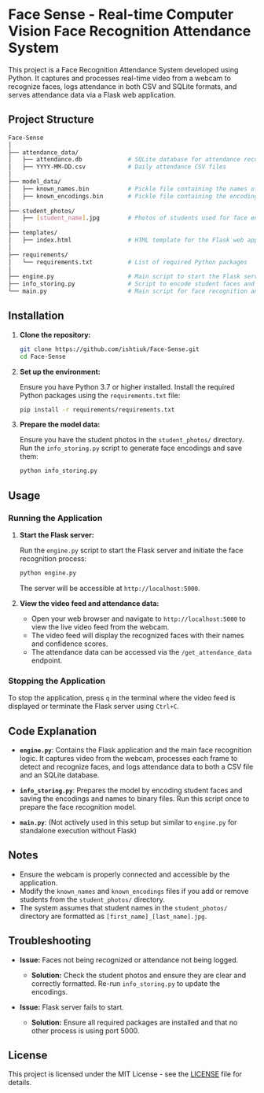 # **Face Sense** - Real-time Computer Vision Face Recognition Attendance System

This project is a Face Recognition Attendance System developed using Python. It captures and processes real-time video from a webcam to recognize faces, logs attendance in both CSV and SQLite formats, and serves attendance data via a Flask web application.

## Project Structure

```bash
Face-Sense
│
├── attendance_data/
│   ├── attendance.db             # SQLite database for attendance records
│   ├── YYYY-MM-DD.csv            # Daily attendance CSV files
│
├── model_data/
│   ├── known_names.bin           # Pickle file containing the names of known faces
│   ├── known_encodings.bin       # Pickle file containing the encodings of known faces
│
├── student_photos/
│   ├── [student_name].jpg        # Photos of students used for face encoding
│
├── templates/
│   ├── index.html                # HTML template for the Flask web application
│
├── requirements/
│   └── requirements.txt          # List of required Python packages
│
├── engine.py                     # Main script to start the Flask server and process video
├── info_storing.py               # Script to encode student faces and store encodings
└── main.py                       # Main script for face recognition and attendance logging
```

## Installation

1. **Clone the repository:**

   ```bash
   git clone https://github.com/ishtiuk/Face-Sense.git
   cd Face-Sense
   ```

2. **Set up the environment:**

   Ensure you have Python 3.7 or higher installed. Install the required Python packages using the `requirements.txt` file:

   ```bash
   pip install -r requirements/requirements.txt
   ```

3. **Prepare the model data:**

   Ensure you have the student photos in the `student_photos/` directory. Run the `info_storing.py` script to generate face encodings and save them:

   ```bash
   python info_storing.py
   ```

## Usage

### Running the Application

1. **Start the Flask server:**

   Run the `engine.py` script to start the Flask server and initiate the face recognition process:

   ```bash
   python engine.py
   ```

   The server will be accessible at `http://localhost:5000`.

2. **View the video feed and attendance data:**

   - Open your web browser and navigate to `http://localhost:5000` to view the live video feed from the webcam.
   - The video feed will display the recognized faces with their names and confidence scores.
   - The attendance data can be accessed via the `/get_attendance_data` endpoint.

### Stopping the Application

To stop the application, press `q` in the terminal where the video feed is displayed or terminate the Flask server using `Ctrl+C`.

## Code Explanation

- **`engine.py`**: Contains the Flask application and the main face recognition logic. It captures video from the webcam, processes each frame to detect and recognize faces, and logs attendance data to both a CSV file and an SQLite database.

- **`info_storing.py`**: Prepares the model by encoding student faces and saving the encodings and names to binary files. Run this script once to prepare the face recognition model.

- **`main.py`**: (Not actively used in this setup but similar to `engine.py` for standalone execution without Flask)

## Notes

- Ensure the webcam is properly connected and accessible by the application.
- Modify the `known_names` and `known_encodings` files if you add or remove students from the `student_photos/` directory.
- The system assumes that student names in the `student_photos/` directory are formatted as `[first_name]_[last_name].jpg`.

## Troubleshooting

- **Issue:** Faces not being recognized or attendance not being logged.
  - **Solution:** Check the student photos and ensure they are clear and correctly formatted. Re-run `info_storing.py` to update the encodings.

- **Issue:** Flask server fails to start.
  - **Solution:** Ensure all required packages are installed and that no other process is using port 5000.

## License

This project is licensed under the MIT License - see the [LICENSE](https://github.com/ishtiuk/Face-Sense/?tab=MIT-1-ov-file) file for details.
